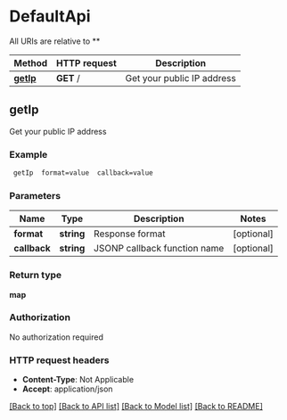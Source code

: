# DefaultApi

All URIs are relative to **

Method | HTTP request | Description
------------- | ------------- | -------------
[**getIp**](DefaultApi.md#getIp) | **GET** / | Get your public IP address


## **getIp**

Get your public IP address

### Example
```bash
 getIp  format=value  callback=value
```

### Parameters

Name | Type | Description  | Notes
------------- | ------------- | ------------- | -------------
 **format** | **string** | Response format | [optional]
 **callback** | **string** | JSONP callback function name | [optional]

### Return type

**map**

### Authorization

No authorization required

### HTTP request headers

 - **Content-Type**: Not Applicable
 - **Accept**: application/json

[[Back to top]](#) [[Back to API list]](../README.md#documentation-for-api-endpoints) [[Back to Model list]](../README.md#documentation-for-models) [[Back to README]](../README.md)

